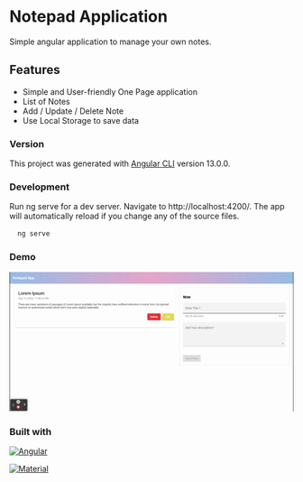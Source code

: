 
# Notepad Application

Simple angular application to manage your own notes.


## Features

- Simple and User-friendly One Page application
- List of Notes
- Add / Update / Delete Note
- Use Local Storage to save data

### Version

This project was generated with [Angular CLI](https://github.com/angular/angular-cli) version 13.0.0.

### Development

Run ng serve for a dev server. Navigate to http://localhost:4200/. The app will automatically reload if you change any of the source files.

```bash
  ng serve
```
### Demo

![NoteApp Demo](https://github.com/ayaosama05/Angular-Simple-Notepad/blob/main/src/assets/images/NotepadApp.gif)

### Built with

[![Angular][Angular.io]](Angular-url)

[![Material][Angularmat.io]](Angularmat-url)

[Angular.io]: https://img.shields.io/badge/Angular-DD0031?style=for-the-badge&logo=angular&logoColor=white
[Angular-url]: https://angular.io/

[Angularmat.io]: https://img.shields.io/badge/Material--UI-0081CB?style=for-the-badge&logo=material-ui&logoColor=white
[Angularmat-url]: https://material.angular.io/

